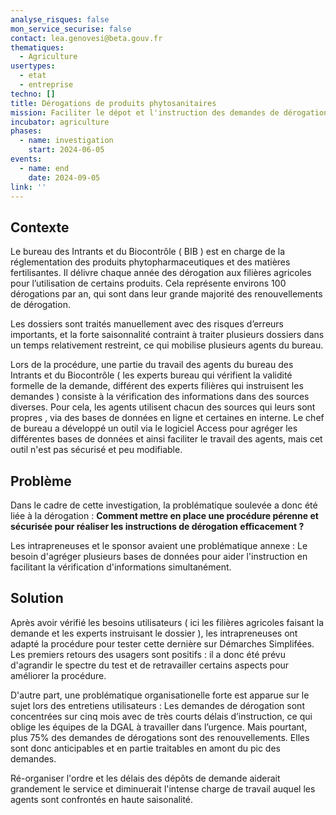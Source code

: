 ```yaml
---
analyse_risques: false
mon_service_securise: false
contact: lea.genovesi@beta.gouv.fr
thematiques:
  - Agriculture
usertypes:
  - etat
  - entreprise
techno: []
title: Dérogations de produits phytosanitaires
mission: Faciliter le dépot et l'instruction des demandes de dérogations de produits phytosanitaires
incubator: agriculture
phases:
  - name: investigation
    start: 2024-06-05
events:
  - name: end
    date: 2024-09-05
link: ''
---
```

## Contexte

Le bureau des Intrants et du Biocontrôle ( BIB ) est en charge de la réglementation des produits phytopharmaceutiques et des matières fertilisantes. Il délivre chaque année des dérogation aux filières agricoles pour l’utilisation de certains produits. Cela représente environs 100 dérogations par an, qui sont dans leur grande majorité des renouvellements de dérogation.

Les dossiers sont traités manuellement avec des risques d’erreurs importants, et la forte saisonnalité contraint à traiter plusieurs dossiers dans un temps relativement restreint, ce qui mobilise plusieurs agents du bureau.

Lors de la procédure, une partie du travail des agents du bureau des Intrants et du Biocontrôle ( les experts bureau qui vérifient la validité formelle de la demande, différent des experts filières qui instruisent les demandes ) consiste à la vérification des informations dans des sources diverses. Pour cela, les agents utilisent chacun des sources qui leurs sont propres , via des bases de données en ligne et certaines en interne. Le chef de bureau a développé un outil via le logiciel Access pour agréger les différentes bases de données et ainsi faciliter le travail des agents, mais cet outil n'est pas sécurisé et peu modifiable.

## Problème

Dans le cadre de cette investigation, la problématique soulevée a donc été liée à la dérogation : **Comment mettre en place une procédure pérenne et sécurisée pour réaliser les instructions de dérogation efficacement ?**

Les intrapreneuses et le sponsor avaient une problématique annexe : Le besoin d'agréger plusieurs bases de données pour aider l'instruction en facilitant la vérification d'informations simultanément.

## Solution

Après avoir vérifié les besoins utilisateurs ( ici les filières agricoles faisant la demande et les experts instruisant le dossier ), les intrapreneuses ont adapté la procédure pour tester cette dernière sur Démarches Simplifées. Les premiers retours des usagers sont positifs : il a donc été prévu d'agrandir le spectre du test et de retravailler certains aspects pour améliorer la procédure.

D'autre part, une problématique organisationelle forte est apparue sur le sujet lors des entretiens utilisateurs :
Les demandes de dérogation sont concentrées sur cinq mois avec de très courts délais d’instruction, ce qui oblige les équipes de la DGAL à travailler dans l’urgence. Mais pourtant, plus 75% des demandes de dérogations sont des renouvellements. Elles sont donc anticipables et en partie traitables en amont du pic des demandes.

Ré-organiser l'ordre et les délais des dépôts de demande aiderait grandement le service et diminuerait l'intense charge de travail auquel les agents sont confrontés en haute saisonalité.
